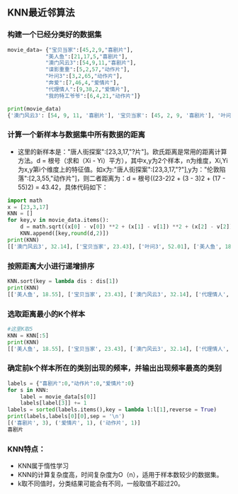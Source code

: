 ## KNN最近邻算法
### 构建一个已经分类好的数据集
```python
movie_data= {"宝贝当家":[45,2,9,"喜剧片"],
            "美人鱼":[21,17,5,"喜剧片"],
            "澳门风云3":[54,9,11,"喜剧片"],
            "谍影重重":[5,2,57,"动作片"],
            "叶问3":[3,2,65,"动作片"],
            "奔爱":[7,46,4,"爱情片"],
            "代理情人":[9,38,2,"爱情片"],
            "我的特工爷爷":[6,4,21,"动作片"]}

print(movie_data)
{'澳门风云3': [54, 9, 11, '喜剧片'], '宝贝当家': [45, 2, 9, '喜剧片'], '叶问3': [3, 2, 65, '动作片'], '美人鱼': [21, 17, 5, '喜剧片'], '代理情人': [9, 38, 2, '爱情片'], '奔爱': [7, 46, 4, '爱情片'], '谍影重重': [5, 2, 57, '动作片']}
```
### 计算一个新样本与数据集中所有数据的距离
* 这里的新样本是："唐人街探案":[23,3,17,"?片"]。欧氏距离是常用的距离计算方法。d = 根号（求和（Xi - Yi）平方），其中x,y为2个样本，n为维度，Xi,Yi为x,y第i个维度上的特征值。如x为:"唐人街探案":[23,3,17,"?"],y为："伦敦陷落":[2,3,55,"动作片"]，则二者距离为：d = 根号((23-2)2 + (3 - 3)2 + (17 - 55)2) = 43.42，具体代码如下：
```python
import math
x = [23,3,17]
KNN = []
for key,v in movie_data.items():
    d = math.sqrt((x[0] - v[0]) **2 + (x[1] - v[1]) **2 + (x[2] - v[2]) **2)
    KNN.append([key,round(d,2)])
print(KNN)
[['澳门风云3', 32.14], ['宝贝当家', 23.43], ['叶问3', 52.01], ['美人鱼', 18.55], ['代理情人', 40.57], ['奔爱', 47.69], ['谍影重重', 43.87]]
```
### 按照距离大小进行递增排序
```python
KNN.sort(key = lambda dis : dis[1])
print(KNN)
[['美人鱼', 18.55], ['宝贝当家', 23.43], ['澳门风云3', 32.14], ['代理情人', 40.57], ['谍影重重', 43.87], ['奔爱', 47.69], ['叶问3', 52.01]]
```

### 选取距离最小的K个样本
```python
#这里K取5
KNN = KNN[:5]
print(KNN)
[['美人鱼', 18.55], ['宝贝当家', 23.43], ['澳门风云3', 32.14], ['代理情人', 40.57], ['谍影重重', 43.87]]
```
### 确定前k个样本所在的类别出现的频率，并输出出现频率最高的类别
```python
labels = {"喜剧片":0,"动作片":0,"爱情片":0}
for s in KNN:
    label = movie_data[s[0]]
    labels[label[3]] += 1
labels = sorted(labels.items(),key = lambda l:l[1],reverse = True)
print(labels,labels[0][0],sep = '\n')
[('喜剧片', 3), ('爱情片', 1), ('动作片', 1)]
喜剧片
```
### KNN特点：
* KNN属于惰性学习
* KNN的计算复杂度高，时间复杂度为O（n），适用于样本数较少的数据集。
* k取不同值时，分类结果可能会有不同，一般取值不超过20。